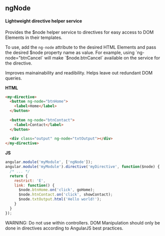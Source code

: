 ## ngNode
#### Lightweight directive helper service


Provides the $node helper service to directives for easy access to DOM Elements in their templates.

To use, add the `ng-node` attribute to the desired HTML Elements and pass the desired $node property name as value.
For example, using `ng-node="btnCancel` will make `$node.btnCancel` available on the service for the directive.

Improves mainainability and readibility. Helps leave out redundant DOM queries.

__HTML__

```html
<my-directive>
  <button ng-node="btnHome">
    <label>Home</label>
  </button>
  
  <button ng-node="btnContact">
    <label>Contact</label>
  </button>
  
  <div class="output" ng-node="txtOutput"></div>
</my-directive>
```

__JS__

```js
angular.module('myModule', ['ngNode']);
angular.module('myModule').directive('myDirective', function($node) {
  /* ... */
  return {
    restrict: 'E',
    link: function() {
      $node.btnHome.on('click', goHome);
      $node.htnContact.on('click', showContact);
      $node.txtOutput.html('Hello world!');
    }
  }
});
```

WARNING: Do not use within controllers. DOM Manipulation should only be done in directives according to AngularJS best practices.

